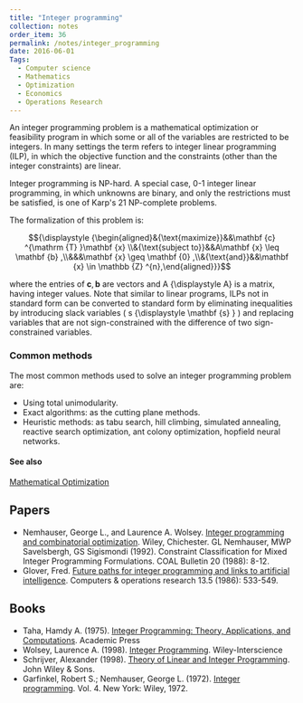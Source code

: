```yaml
---
title: "Integer programming"
collection: notes
order_item: 36
permalink: /notes/integer_programming
date: 2016-06-01
Tags:
  - Computer science
  - Mathematics
  - Optimization
  - Economics
  - Operations Research
---
```


An integer programming problem is a mathematical optimization or feasibility program in which some or all of the variables are restricted to be integers. In many settings the term refers to integer linear programming (ILP), in which the objective function and the constraints (other than the integer constraints) are linear.

Integer programming is NP-hard. A special case, 0-1 integer linear programming, in which unknowns are binary, and only the restrictions must be satisfied, is one of Karp's 21 NP-complete problems.

The formalization of this problem is:

$${\displaystyle {\begin{aligned}&{\text{maximize}}&&\mathbf {c} ^{\mathrm {T} }\mathbf {x} \\&{\text{subject to}}&&A\mathbf {x} \leq \mathbf {b} ,\\&&&\mathbf {x} \geq \mathbf {0} ,\\&{\text{and}}&&\mathbf {x} \in \mathbb {Z} ^{n},\end{aligned}}}$$

where the entries of ${\displaystyle \mathbf {c} ,\mathbf {b} }$ are vectors and A {\displaystyle A} is a matrix, having integer values. Note that similar to linear programs, ILPs not in standard form can be converted to standard form by eliminating inequalities by introducing slack variables ( s {\displaystyle \mathbf {s} } ) and replacing variables that are not sign-constrained with the difference of two sign-constrained variables.


### Common methods
The most common methods used to solve an integer programming problem are:
* Using total unimodularity.
* Exact algorithms: as the cutting plane methods.
* Heuristic methods: as tabu search, hill climbing, simulated annealing, reactive search optimization, ant colony optimization, hopfield neural networks.


#### See also
[Mathematical Optimization](/notes/mathematical_optimization)




## Papers
* Nemhauser, George L., and Laurence A. Wolsey. [Integer programming and combinatorial optimization](https://www.researchgate.net/profile/George_Nemhauser/publication/230596114_The_Scope_of_Integer_and_Combinatorial_Optimization/links/53d6964a0cf2f57be98eb884.pdf). Wiley, Chichester. GL Nemhauser, MWP Savelsbergh, GS Sigismondi (1992). Constraint Classification for Mixed Integer Programming Formulations. COAL Bulletin 20 (1988): 8-12.
* Glover, Fred. [Future paths for integer programming and links to artificial intelligence](http://s3.amazonaws.com/academia.edu.documents/45553153/Future-paths-for-integer-programming-and-links-to-artificial-intelligence_1986_Computers-and-Operations-Research.pdf?AWSAccessKeyId=AKIAJ56TQJRTWSMTNPEA&Expires=1466343826&Signature=RPYmJ%2FqOs4srrd8AoBywF5qsRuw%3D&response-content-disposition=inline%3B%20filename%3DFUTURE_PATHS_FOR_INTEGER_PROGRAMMING_AND.pdf). Computers & operations research 13.5 (1986): 533-549.


## Books
* Taha, Hamdy A. (1975). [Integer Programming: Theory, Applications, and Computations](https://www.goodreads.com/book/show/1301179.Integer_Programming). Academic Press
* Wolsey, Laurence A. (1998). [Integer Programming](https://www.goodreads.com/book/show/2438135.Integer_Programming). Wiley-Interscience
* Schrijver, Alexander (1998). [Theory of Linear and Integer Programming](https://www.goodreads.com/book/show/3400135-theory-of-linear-and-integer-programming). John Wiley & Sons.
* Garfinkel, Robert S.; Nemhauser, George L. (1972). [Integer programming](https://www.goodreads.com/book/show/6832254-integer-programming). Vol. 4. New York: Wiley, 1972.


